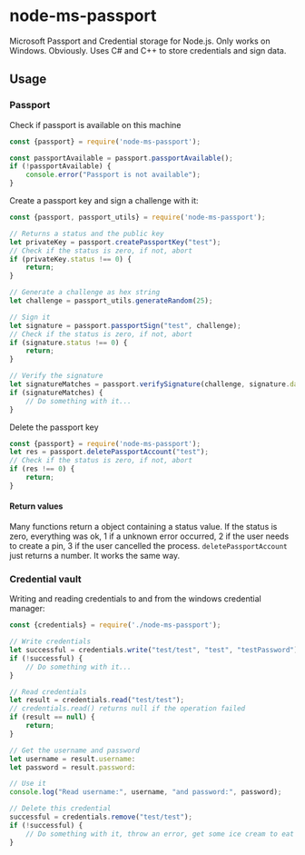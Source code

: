 # node-ms-passport

Microsoft Passport and Credential storage for Node.js. Only works on Windows. Obviously.
Uses C# and C++ to store credentials and sign data.

## Usage
### Passport

Check if passport is available on this machine
```js
const {passport} = require('node-ms-passport');

const passportAvailable = passport.passportAvailable();
if (!passportAvailable) {
    console.error("Passport is not available");
}
```

Create a passport key and sign a challenge with it:
```js
const {passport, passport_utils} = require('node-ms-passport');

// Returns a status and the public key
let privateKey = passport.createPassportKey("test");
// Check if the status is zero, if not, abort
if (privateKey.status !== 0) {
    return;
}

// Generate a challenge as hex string
let challenge = passport_utils.generateRandom(25);

// Sign it
let signature = passport.passportSign("test", challenge);
// Check if the status is zero, if not, abort
if (signature.status !== 0) {
    return;
}

// Verify the signature
let signatureMatches = passport.verifySignature(challenge, signature.data, privateKey.data);
if (signatureMatches) {
    // Do something with it...
}
```

Delete the passport key
```js
const {passport} = require('node-ms-passport');
let res = passport.deletePassportAccount("test");
// Check if the status is zero, if not, abort
if (res !== 0) {
    return;
}
```

#### Return values
Many functions return a object containing a status value.
If the status is zero, everything was ok, 1 if a unknown error occurred, 2 if the user needs to create a pin, 
3 if the user cancelled the process. ```deletePassportAccount``` just returns a number. It works the same way.

### Credential vault

Writing and reading credentials to and from the windows credential manager:
```js
const {credentials} = require('./node-ms-passport');

// Write credentials
let successful = credentials.write("test/test", "test", "testPassword");
if (!successful) {
    // Do something with it...
}

// Read credentials
let result = credentials.read("test/test");
// credentials.read() returns null if the operation failed
if (result == null) {
    return;
}

// Get the username and password
let username = result.username:
let password = result.password:

// Use it
console.log("Read username:", username, "and password:", password);

// Delete this credential
successful = credentials.remove("test/test");
if (!successful) {
    // Do something with it, throw an error, get some ice cream to eat under the shower...
}
```